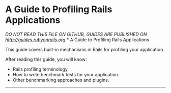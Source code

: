 # A Guide to Profiling Rails Applications

*DO NOT READ THIS FILE ON GITHUB, GUIDES ARE PUBLISHED ON http://guides.rubyonrails.org.**
A Guide to Profiling Rails Applications

This guide covers built-in mechanisms in Rails for profiling your application.

After reading this guide, you will know:

* Rails profiling terminology.
* How to write benchmark tests for your application.
* Other benchmarking approaches and plugins.

--------------------------------------------------------------------------------
